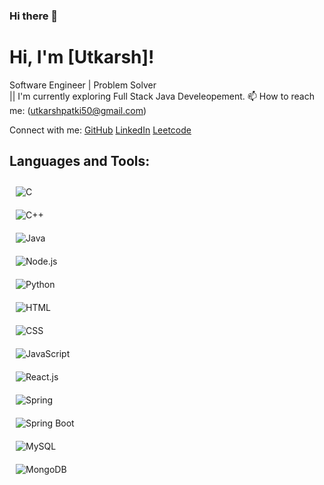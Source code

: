 ### Hi there 👋

# Hi, I'm [Utkarsh]!

Software Engineer | Problem Solver  
   || I'm currently exploring Full Stack Java Develeopement.
📫 How to reach me: (utkarshpatki50@gmail.com)

Connect with me:
[GitHub](https://github.com/utkarshpatki50)
[LinkedIn](https://www.linkedin.com/in/utkarsh-patki/)
[Leetcode](https://leetcode.com/utkarshpatki50/)

## Languages and Tools:

<div style="display: flex; flex-wrap: wrap;">
     <!-- C -->
  <div style="flex: 0 0 50%; padding: 10px;">
    <img src="https://img.shields.io/badge/-C-A8B9CC?style=flat-square&logo=c&logoColor=white" alt="C" />
  </div>
  <!-- C++ -->
  <div style="flex: 0 0 50%; padding: 10px;">
    <img src="https://img.shields.io/badge/-C++-00599C?style=flat-square&logo=c%2B%2B&logoColor=white" alt="C++" />
  </div>
  <!-- Java -->
  <div style="flex: 0 0 50%; padding: 10px;">
    <img src="https://img.shields.io/badge/-Java-007396?style=flat-square&logo=java&logoColor=white" alt="Java" />
  </div>
  <!-- Node.js -->
  <div style="flex: 0 0 50%; padding: 10px;">
    <img src="https://img.shields.io/badge/-Node.js-339933?style=flat-square&logo=node.js&logoColor=white" alt="Node.js" />
  </div>
  <!-- Python -->
  <div style="flex: 0 0 50%; padding: 10px;">
    <img src="https://img.shields.io/badge/-Python-3776AB?style=flat-square&logo=python&logoColor=white" alt="Python" />
  </div>
  <!-- HTML -->
  <div style="flex: 0 0 50%; padding: 10px;">
    <img src="https://img.shields.io/badge/-HTML-E34F26?style=flat-square&logo=html5&logoColor=white" alt="HTML" />
  </div>
  <!-- CSS -->
  <div style="flex: 0 0 50%; padding: 10px;">
    <img src="https://img.shields.io/badge/-CSS-1572B6?style=flat-square&logo=css3&logoColor=white" alt="CSS" />
  </div>
  <!-- JavaScript -->
  <div style="flex: 0 0 50%; padding: 10px;">
    <img src="https://img.shields.io/badge/-JavaScript-F7DF1E?style=flat-square&logo=javascript&logoColor=black" alt="JavaScript" />
  </div>
  <!-- React.js -->
  <div style="flex: 0 0 50%; padding: 10px;">
    <img src="https://img.shields.io/badge/-React.js-61DAFB?style=flat-square&logo=react&logoColor=white" alt="React.js" />
  </div>
  <!-- Spring -->
  <div style="flex: 0 0 50%; padding: 10px;">
    <img src="https://img.shields.io/badge/-Spring-6DB33F?style=flat-square&logo=spring&logoColor=white" alt="Spring" />
  </div>
  <!-- Spring Boot -->
  <div style="flex: 0 0 50%; padding: 10px;">
    <img src="https://img.shields.io/badge/-Spring%20Boot-6DB33F?style=flat-square&logo=springboot&logoColor=white" alt="Spring Boot" />
  </div>
  <!-- MySQL -->
  <div style="flex: 0 0 50%; padding: 10px;">
    <img src="https://img.shields.io/badge/-MySQL-4479A1?style=flat-square&logo=mysql&logoColor=white" alt="MySQL" />
  </div>
  <!-- MongoDB -->
  <div style="flex: 0 0 50%; padding: 10px;">
    <img src="https://img.shields.io/badge/-MongoDB-47A248?style=flat-square&logo=mongodb&logoColor=white" alt="MongoDB" />
  </div>
 
  <!-- Add more technologies here -->
</div>
